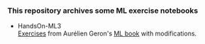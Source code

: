 ### This repository archives some ML exercise notebooks 

- HandsOn-ML3\
  [Exercises](https://github.com/ageron/handson-ml3) from Aurélien Geron's [ML book](https://www.oreilly.com/library/view/hands-on-machine-learning/9781098125967/) with modifications.
